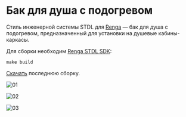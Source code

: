 # Бак для душа с подогревом

Стиль инженерной системы STDL для [Renga](https://rengabim.com) — бак для душа с подогревом, предназначенный для установки на душевые кабины-каркасы.

Для сборки необходим [Renga STDL SDK](https://help.rengabim.com/stdl/ru/required_tools.html):
```shell
make build
```

[Скачать](https://github.com/syroezhkin/Aquatec_shower-tank/releases) последнюю сборку.

![01](https://github.com/syroezhkin/Aquatec_shower-tank/assets/7692280/1df06f79-fa27-46e1-958d-c79f14b4bfd1)

![02](https://github.com/syroezhkin/Aquatec_shower-tank/assets/7692280/27e2ea1e-5269-492d-aaf2-64c86d19c19c)

![03](https://github.com/syroezhkin/Aquatec_shower-tank/assets/7692280/781d021b-6a0a-41ef-8dd4-87126ee35458)
